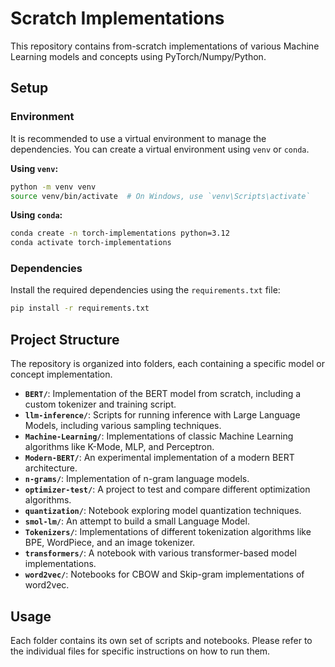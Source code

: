 # Scratch Implementations

This repository contains from-scratch implementations of various Machine Learning models and concepts using PyTorch/Numpy/Python.

## Setup

### Environment

It is recommended to use a virtual environment to manage the dependencies. You can create a virtual environment using `venv` or `conda`.

**Using `venv`:**

```bash
python -m venv venv
source venv/bin/activate  # On Windows, use `venv\Scripts\activate`
```

**Using `conda`:**

```bash
conda create -n torch-implementations python=3.12
conda activate torch-implementations
```

### Dependencies

Install the required dependencies using the `requirements.txt` file:

```bash
pip install -r requirements.txt
```

## Project Structure

The repository is organized into folders, each containing a specific model or concept implementation.

- **`BERT/`**: Implementation of the BERT model from scratch, including a custom tokenizer and training script.
- **`llm-inference/`**: Scripts for running inference with Large Language Models, including various sampling techniques.
- **`Machine-Learning/`**: Implementations of classic Machine Learning algorithms like K-Mode, MLP, and Perceptron.
- **`Modern-BERT/`**: An experimental implementation of a modern BERT architecture.
- **`n-grams/`**: Implementation of n-gram language models.
- **`optimizer-test/`**: A project to test and compare different optimization algorithms.
- **`quantization/`**: Notebook exploring model quantization techniques.
- **`smol-lm/`**: An attempt to build a small Language Model.
- **`Tokenizers/`**: Implementations of different tokenization algorithms like BPE, WordPiece, and an image tokenizer.
- **`transformers/`**: A notebook with various transformer-based model implementations.
- **`word2vec/`**: Notebooks for CBOW and Skip-gram implementations of word2vec.

## Usage

Each folder contains its own set of scripts and notebooks. Please refer to the individual files for specific instructions on how to run them.
